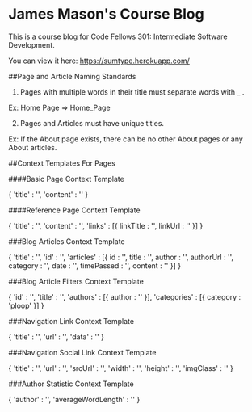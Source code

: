 # James Mason's Course Blog

This is a course blog for Code Fellows 301: Intermediate Software Development.

You can view it here: https://sumtype.herokuapp.com/

##Page and Article Naming Standards

1) Pages with multiple words in their title must separate words with _ .

Ex: Home Page => Home_Page


2) Pages and Articles must have unique titles.

Ex: If the About page exists, there can be no other About pages or any About articles.


##Context Templates For Pages

####Basic Page Context Template

{
  'title' : '',
  'content' : ''
}

####Reference Page Context Template

{
  'title' : '',
  'content' : '',
  'links' : [{
    linkTitle : '',
    linkUrl : ''
  }]
}

###Blog Articles Context Template

{
  'title' : '',
  'id' : '',
  'articles' : [{
    id : '',
    title : '',
    author : '',
    authorUrl : '',
    category : '',
    date : '',
    timePassed : '',
    content : ''
  }]
}

###Blog Article Filters Context Template

{
  'id' : '',
  'title' : '',
  'authors' : [{
    author : ''
  }],
  'categories' : [{
    category : 'ploop'
  }]
}

###Navigation Link Context Template

{
  'title' : '',
  'url' : '',
  'data' : ''
}

###Navigation Social Link Context Template

{
  'title' : '',
  'url' : '',
  'srcUrl' : '',
  'width' : '',
  'height' : '',
  'imgClass' : ''
}

###Author Statistic Context Template

{
  'author' : '',
  'averageWordLength' : ''
}
